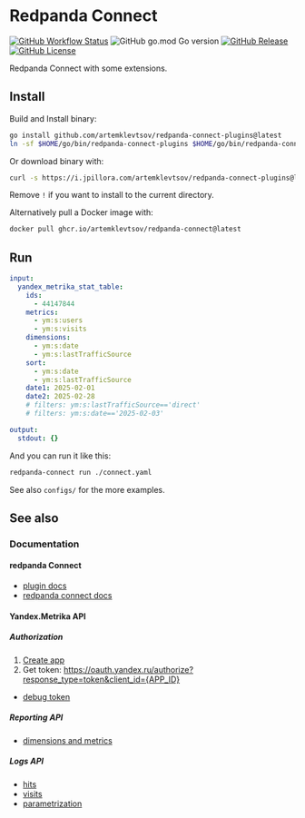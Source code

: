 # Redpanda Connect

[![GitHub Workflow Status](https://img.shields.io/github/actions/workflow/status/artemklevtsov/redpanda-connect-plugins/tests.yml?branch=main)](https://github.com/artemklevtsov/redpanda-connect-plugins/actions?query=branch%3Amain)
![GitHub go.mod Go version](https://img.shields.io/github/go-mod/go-version/artemklevtsov/redpanda-connect-plugins)
[![GitHub Release](https://img.shields.io/github/v/release/artemklevtsov/redpanda-connect-plugins)](https://github.com/artemklevtsov/redpanda-connect-plugins/releases/latest)
[![GitHub License](https://img.shields.io/github/license/artemklevtsov/redpanda-connect-plugins)](https://github.com/artemklevtsov/redpanda-connect-plugins?tab=Apache-2.0-1-ov-file#readme)

Redpanda Connect with some extensions.

## Install

Build and Install binary:

```sh
go install github.com/artemklevtsov/redpanda-connect-plugins@latest
ln -sf $HOME/go/bin/redpanda-connect-plugins $HOME/go/bin/redpanda-connect
```

Or download binary with:

```sh
curl -s https://i.jpillora.com/artemklevtsov/redpanda-connect-plugins@latest!?as=redpanda-connect | bash
```

Remove `!` if you want to install to the current directory.

Alternatively pull a Docker image with:

```sh
docker pull ghcr.io/artemklevtsov/redpanda-connect@latest
```

## Run

```yaml
input:
  yandex_metrika_stat_table:
    ids:
      - 44147844
    metrics:
      - ym:s:users
      - ym:s:visits
    dimensions:
      - ym:s:date
      - ym:s:lastTrafficSource
    sort:
      - ym:s:date
      - ym:s:lastTrafficSource
    date1: 2025-02-01
    date2: 2025-02-28
    # filters: ym:s:lastTrafficSource=='direct'
    # filters: ym:s:date=='2025-02-03'

output:
  stdout: {}
```

And you can run it like this:

```sh
redpanda-connect run ./connect.yaml
```

See also `configs/` for the more examples.

## See also

### Documentation

#### redpanda Connect

- [plugin docs](docs/modules/components/pages/)
- [redpanda connect docs](https://docs.redpanda.com/redpanda-connect/)

#### Yandex.Metrika API

##### Authorization

1. [Create app](https://oauth.yandex.ru/client/new/id)
2. Get token: <https://oauth.yandex.ru/authorize?response_type=token&client_id={APP_ID}>

- [debug token](https://yandex.ru/dev/id/doc/en/tokens/debug-token)

##### Reporting API

- [dimensions and metrics](https://yandex.ru/dev/metrika/en/stat/attrandmetr/dim_all)

##### Logs API

- [hits](https://yandex.ru/dev/metrika/en/logs/fields/hits)
- [visits](https://yandex.ru/dev/metrika/en/logs/fields/visits)
- [parametrization](https://yandex.ru/dev/metrika/en/logs/param)
